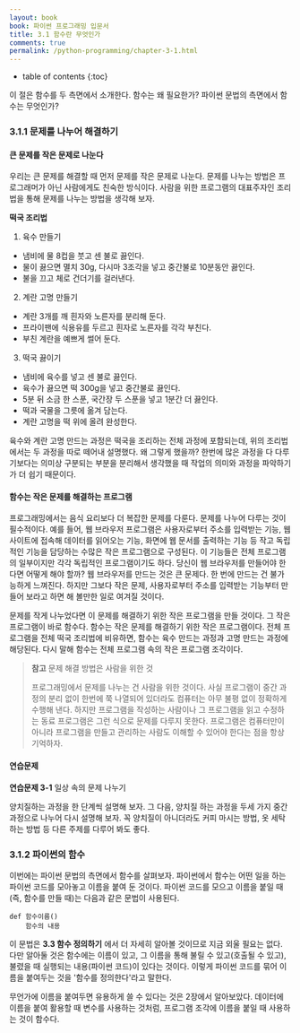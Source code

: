 ```yaml
---
layout: book
book: 파이썬 프로그래밍 입문서
title: 3.1 함수란 무엇인가
comments: true
permalink: /python-programming/chapter-3-1.html
---
```

* table of contents
{:toc}

이 절은 함수를 두 측면에서 소개한다. 함수는 왜 필요한가? 파이썬 문법의 측면에서 함수는 무엇인가?

### 3.1.1 문제를 나누어 해결하기

#### 큰 문제를 작은 문제로 나눈다

우리는 큰 문제를 해결할 때 먼저 문제를 작은 문제로 나눈다. 문제를 나누는 방법은 프로그래머가 아닌 사람에게도 친숙한 방식이다. 사람을 위한 프로그램의 대표주자인 조리법을 통해 문제를 나누는 방법을 생각해 보자.

**떡국 조리법**

1) 육수 만들기

* 냄비에 물 8컵을 붓고 센 불로 끓인다.
* 물이 끓으면 멸치 30g, 다시마 3조각을 넣고 중간불로 10분동안 끓인다.
* 불을 끄고 체로 건더기를 걸러낸다.

2) 계란 고명 만들기

* 계란 3개를 깨 흰자와 노른자를 분리해 둔다.
* 프라이팬에 식용유를 두르고 흰자로 노른자를 각각 부친다.
* 부친 계란을 예쁘게 썰어 둔다.

3) 떡국 끓이기

* 냄비에 육수를 넣고 센 불로 끓인다.
* 육수가 끓으면 떡 300g을 넣고 중간불로 끓인다.
* 5분 뒤 소금 한 스푼, 국간장 두 스푼을 넣고 1분간 더 끓인다.
* 떡과 국물을 그릇에 옮겨 담는다.
* 계란 고명을 떡 위에 올려 완성한다.

육수와 계란 고명 만드는 과정은 떡국을 조리하는 전체 과정에 포함되는데, 위의 조리법에서는 두 과정을 따로 떼어내 설명했다. 왜 그렇게 했을까? 한번에 많은 과정을 다 다루기보다는 의미상 구분되는 부분을 분리해서 생각했을 때 작업의 의미와 과정을 파악하기가 더 쉽기 때문이다.


#### 함수는 작은 문제를 해결하는 프로그램

프로그래밍에서는 음식 요리보다 더 복잡한 문제를 다룬다. 문제를 나누어 다루는 것이 필수적이다. 예를 들어, 웹 브라우저 프로그램은 사용자로부터 주소를 입력받는 기능, 웹사이트에 접속해 데이터를 읽어오는 기능, 화면에 웹 문서를 출력하는 기능 등 작고 독립적인 기능을 담당하는 수많은 작은 프로그램으로 구성된다. 이 기능들은 전체 프로그램의 일부이지만 각각 독립적인 프로그램이기도 하다. 당신이 웹 브라우저를 만들어야 한다면 어떻게 해야 할까? 웹 브라우저를 만드는 것은 큰 문제다. 한 번에 만드는 건 불가능하게 느껴진다. 하지만 그보다 작은 문제, 사용자로부터 주소를 입력받는 기능부터 만들어 보라고 하면 해 볼만한 일로 여겨질 것이다.

문제를 작게 나누었다면 이 문제를 해결하기 위한 작은 프로그램을 만들 것이다. 그 작은 프로그램이 바로 함수다. 함수는 작은 문제를 해결하기 위한 작은 프로그램이다. 전체 프로그램을 전체 떡국 조리법에 비유하면, 함수는 육수 만드는 과정과 고명 만드는 과정에 해당된다. 다시 말해 함수는 전체 프로그램 속의 작은 프로그램 조각이다.

> **참고** 문제 해결 방법은 사람을 위한 것
> 
> 프로그래밍에서 문제를 나누는 건 사람을 위한 것이다. 사실 프로그램이 중간 과정의 분리 없이 한번에 쭉 나열되어 있더라도 컴퓨터는 아무 불평 없이 정확하게 수행해 낸다. 하지만 프로그램을 작성하는 사람이나 그 프로그램을 읽고 수정하는 동료 프로그램은 그런 식으로 문제를 다루지 못한다. 프로그램은 컴퓨터만이 아니라 프로그램을 만들고 관리하는 사람도 이해할 수 있어야 한다는 점을 항상 기억하자.


#### 연습문제

**연습문제 3-1** 일상 속의 문제 나누기

양치질하는 과정을 한 단계씩 설명해 보자. 그 다음, 양치질 하는 과정을 두세 가지 중간 과정으로 나누어 다시 설명해 보자. 꼭 양치질이 아니더라도 커피 마시는 방법, 옷 세탁하는 방법 등 다른 주제를 다루어 봐도 좋다.


### 3.1.2 파이썬의 함수

이번에는 파이썬 문법의 측면에서 함수를 살펴보자. 파이썬에서 함수는 어떤 일을 하는 파이썬 코드를 모아놓고 이름을 붙여 둔 것이다. 파이썬 코드를 모으고 이름을 붙일 때(즉, 함수를 만들 때)는 다음과 같은 문법이 사용된다.

    def 함수이름()
        함수의 내용

이 문법은 **3.3 함수 정의하기** 에서 더 자세히 알아볼 것이므로 지금 외울 필요는 없다. 다만 알아둘 것은 함수에는 이름이 있고, 그 이름을 통해 불릴 수 있고(호출될 수 있고), 불렸을 때 실행되는 내용(파이썬 코드)이 있다는 것이다. 이렇게 파이썬 코드를 묶어 이름을 붙여두는 것을 '함수를 정의한다'라고 말한다.

무언가에 이름을 붙여두면 유용하게 쓸 수 있다는 것은 2장에서 알아보았다. 데이터에 이름을 붙여 활용할 때 변수를 사용하는 것처럼, 프로그램 조각에 이름을 붙일 때 사용하는 것이 함수다.

